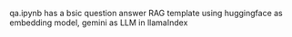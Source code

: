 qa.ipynb has a bsic question answer RAG template using huggingface as embedding model, gemini as LLM in llamaIndex
